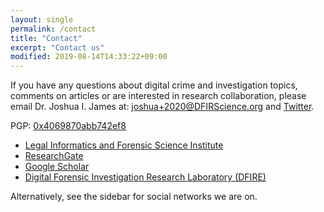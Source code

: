```yaml
---
layout: single
permalink: /contact
title: "Contact"
excerpt: "Contact us"
modified: 2019-08-14T14:33:22+09:00
---
```


If you have any questions about digital crime and investigation topics, comments on articles or are interested in research collaboration, please email Dr. Joshua I. James at: [joshua+2020@DFIRScience.org](joshua+2020@DFIRScience.org) and [Twitter](https://twitter.com/dfirscience).

PGP: [0x4069870abb742ef8](http://pgp.mit.edu/pks/lookup?op=get&search=0x4069870ABB742EF8)

* [Legal Informatics and Forensic Science Institute](https://lifs.hallym.ac.kr)
* [ResearchGate](https://www.researchgate.net/profile/Joshua_I_James)
* [Google Scholar](https://scholar.google.com/citations?&user=qDls2CDoIsoC)
* [Digital Forensic Investigation Research Laboratory (DFIRE)](http://digitalfire.ucd.ie)

Alternatively, see the sidebar for social networks we are on.
